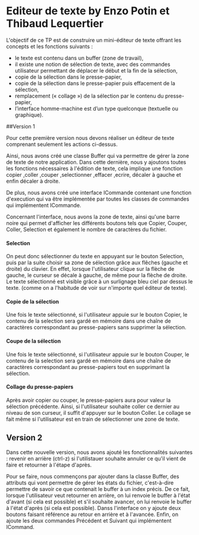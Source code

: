 # Editeur de texte by Enzo Potin et Thibaud Lequertier

L'objectif de ce TP est de construire un mini-éditeur de texte offrant les concepts et les fonctions suivants :
- le texte est contenu dans un buffer (zone de travail),
- il existe une notion de sélection de texte, avec des commandes utilisateur permettant de
déplacer le début et la fin de la sélection,
- copie de la sélection dans le presse-papier,
- copie de la sélection dans le presse-papier puis effacement de la sélection,
- remplacement (« collage ») de la sélection par le contenu du presse-papier,
- l’interface homme-machine est d’un type quelconque (textuelle ou graphique).

##Version 1

Pour cette première version nous devons réaliser un éditeur de texte comprenant seulement les actions ci-dessus.

Ainsi, nous avons créé une classe Buffer qui va permettre de gérer la zone de texte de notre application. Dans cette dernière, nous y ajoutons toutes les fonctions nécessaires à l'édition de texte, cela implique une fonction copier ,coller ,couper ,selectionner ,effacer ,ecrire, décaler à gauche et enfin décaler à droite. 

De plus, nous avons créé une interface ICommande contenant une fonction d'execution qui va être implémentée par toutes les classes de commandes qui implémentent ICommande.

Concernant l'interface, nous avons la zone de texte, ainsi qu'une barre noire qui permet d'afficher les différents boutons tels que Copier, Couper, Coller, Selection et également le nombre de caractères du fichier. 

#### Selection

On peut donc sélectionner du texte en appuyant sur le bouton Selection, puis par la suite choisir sa zone de sélection grâce aux flêches (gauche et droite) du clavier. En effet, lorsque l'utilisateur clique sur la flèche de gauche, le curseur se décale à gauche, de même pour la flèche de droite. Le texte sélectionné est visible grâce à un surlignage bleu ciel par dessus le texte. (comme on a l'habitude de voir sur n'importe quel éditeur de texte).

#### Copie de la sélection

Une fois le texte sélectionné, si l'utilisateur appuie sur le bouton Copier, le contenu de la selection sera gardé en mémoire dans une chaîne de caractères correspondant au presse-papiers sans supprimer la sélection.

#### Coupe de la sélection

Une fois le texte sélectionné, si l'utilisateur appuie sur le bouton Couper, le contenu de la selection sera gardé en mémoire dans une chaîne de caractères correspondant au presse-papiers tout en supprimant la sélection.

#### Collage du presse-papiers

Après avoir copier ou couper, le presse-papiers aura pour valeur la sélection précédente. Ainsi, si l'utilisateur souhaite coller ce dernier au niveau de son curseur, il suffit d'appuyer sur le bouton Coller. Le collage se fait même si l'utilisateur est en train de sélectionner une zone de texte.

## Version 2

Dans cette nouvelle version, nous avons ajouté les fonctionnalités suivantes : revenir en arrière (ctrl-z) si l'utilistauer souhaite annuler ce qu'il vient de faire et retourner à l'étape d'après. 

Pour se faire, nous commençons par ajouter dans la classe Buffer, des attributs qui vont permettre de gérer les états du fichier, c'est-à-dire permettre de savoir ce que contenait le buffer à un index précis. De ce fait, lorsque l'utilisateur veut retourner en arrière, on lui renvoie le buffer à l'état d'avant (si cela est possible) et s'il souhaite avancer, on lui renvoie le buffer à l'état d'après (si cela est possible). Danss l'interface on y ajoute deux boutons faisant référence au retour en arrière et à l'avancée. Enfin, on ajoute les deux commandes Précédent et Suivant qui implémentent ICommand.
